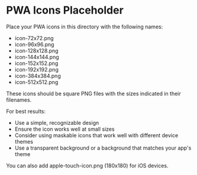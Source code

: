# PWA Icons Placeholder

Place your PWA icons in this directory with the following names:
- icon-72x72.png
- icon-96x96.png
- icon-128x128.png
- icon-144x144.png
- icon-152x152.png
- icon-192x192.png
- icon-384x384.png
- icon-512x512.png

These icons should be square PNG files with the sizes indicated in their filenames.

For best results:
- Use a simple, recognizable design
- Ensure the icon works well at small sizes
- Consider using maskable icons that work well with different device themes
- Use a transparent background or a background that matches your app's theme

You can also add apple-touch-icon.png (180x180) for iOS devices.
